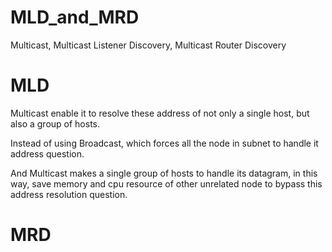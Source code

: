 # MLD_and_MRD
Multicast, Multicast Listener Discovery, Multicast Router Discovery

# MLD

Multicast enable it to resolve these address of not only a single host, but also a group of hosts.

Instead of using Broadcast, which forces all the node in subnet to handle it address question.

And Multicast makes a single group of hosts to handle its datagram, in this way, save memory and cpu resource of other unrelated node to bypass this address resolution question. 

# MRD
